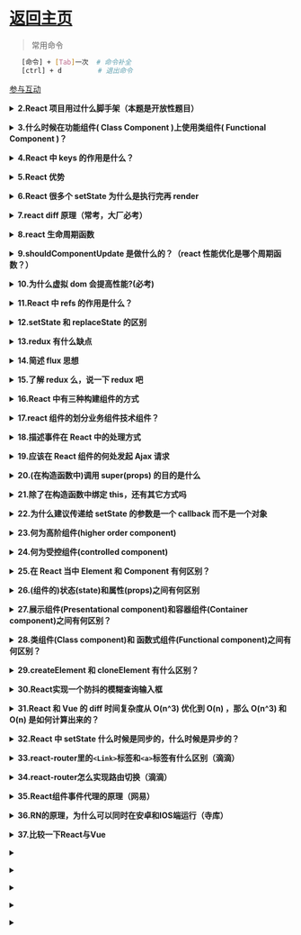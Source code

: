 # [返回主页](https://github.com/air05)

> 常用命令
```bash
   [命令] + [Tab]一次  # 命令补全
   [ctrl] + d         # 退出命令
```




[参与互动](https://github.com/yisainan/web-interview/issues/496)

</details>

<b><details><summary>2.React 项目用过什么脚手架（本题是开放性题目）</summary></b>

答案：creat-react-app Yeoman 等

[参与互动](https://github.com/yisainan/web-interview/issues/497)

</details>
    
<b><details><summary>3.什么时候在功能组件( Class Component )上使用类组件( Functional Component )？</summary></b>

答案：如果您的组件具有状态( state ) 或 生命周期方法，请使用 Class 组件。否则，使用功能组件

[参与互动](https://github.com/yisainan/web-interview/issues/498)

</details>

<b><details><summary>4.React 中 keys 的作用是什么？</summary></b>

答案：Keys 是 React 用于追踪哪些列表中元素被修改、被添加或者被移除的辅助标识。

```js
render () {
  return (
    <ul>
      {this.state.todoItems.map(({item, key}) => {
        return <li key={key}>{item}</li>
      })}
    </ul>
  )
}
```

在开发过程中，我们需要保证某个元素的 key 在其同级元素中具有唯一性。在 React Diff 算法中 React 会借助元素的 Key 值来判断该元素是新近创建的还是被移动而来的元素，从而减少不必要的元素重渲染。此外，React 还需要借助 Key 值来判断元素与本地状态的关联关系，因此我们绝不可忽视转换函数中 Key 的重要性。

[参与互动](https://github.com/yisainan/web-interview/issues/499)

</details>

<b><details><summary>5.React 优势</summary></b>

答案：

1、React 速度很快：它并不直接对 DOM 进行操作，引入了一个叫做虚拟 DOM 的概念，安插在 javascript 逻辑和实际的 DOM 之间，性能好。

2、跨浏览器兼容：虚拟 DOM 帮助我们解决了跨浏览器问题，它为我们提供了标准化的 API，甚至在 IE8 中都是没问题的。

3、一切都是 component：代码更加模块化，重用代码更容易，可维护性高。

4、单向数据流：Flux 是一个用于在 JavaScript 应用中创建单向数据层的架构，它随着 React 视图库的开发而被 Facebook 概念化。

5、同构、纯粹的 javascript：因为搜索引擎的爬虫程序依赖的是服务端响应而不是 JavaScript 的执行，预渲染你的应用有助于搜索引擎优化。

6、兼容性好：比如使用 RequireJS 来加载和打包，而 Browserify 和 Webpack 适用于构建大型应用。它们使得那些艰难的任务不再让人望而生畏。

[参与互动](https://github.com/yisainan/web-interview/issues/500)

</details>

<b><details><summary>6.React 很多个 setState 为什么是执行完再 render</summary></b>

答案：react为了提高整体的渲染性能，会将一次渲染周期中的state进行合并，在这个渲染周期中你对所有setState的所有调用都会被合并起来之后，再一次性的渲染，这样可以避免频繁的调用setState导致频繁的操作dom，提高渲染性能。具体的实现方面，可以简单的理解为react中存在一个状态变量isBatchingUpdates，当处于渲染周期开始时，这个变量会被设置成true，渲染周期结束时，会被设置成false，react会根据这个状态变量，当出在渲染周期中时，仅仅只是将当前的改变缓存起来，等到渲染周期结束时，再一次性的全部render。

[参与互动](https://github.com/yisainan/web-interview/issues/501)

</details>

<b><details><summary>7.react diff 原理（常考，大厂必考）</summary></b>

答案：把树形结构按照层级分解，只比较同级元素。

给列表结构的每个单元添加唯一的 key 属性，方便比较。

React 只会匹配相同 class 的 component（这里面的 class 指的是组件的名字）
合并操作，调用 component 的 setState 方法的时候, React 将其标记为 dirty.到每一个事件循环结束, React 检查所有标记 dirty 的 component 重新绘制.

选择性子树渲染。开发人员可以重写 shouldComponentUpdate 提高 diff 的性能。

[参与互动](https://github.com/yisainan/web-interview/issues/502)

</details>

<b><details><summary>8.react 生命周期函数</summary></b>

答案：

- 初始化阶段：
  - getDefaultProps:获取实例的默认属性
  - getInitialState:获取每个实例的初始化状态
  - componentWillMount：组件即将被装载、渲染到页面上
  - render:组件在这里生成虚拟的 DOM 节点
  - componentDidMount:组件真正在被装载之后
- 运行中阶段：
  - componentWillReceiveProps:组件将要接收到属性的时候调用
  - shouldComponentUpdate:组件接受到新属性或者新状态的时候（可以返回 false，接收数据后不更新，阻止 render 调用，后面的函数不会被继续执行了）
  - componentWillUpdate:组件即将更新不能修改属性和状态
  - render:组件重新描绘
  - componentDidUpdate:组件已经更新
- 销毁阶段：
  - componentWillUnmount:组件即将销毁

解析：有三大阶段，每阶段的细分 5-5-1

[参与互动](https://github.com/yisainan/web-interview/issues/503)

</details>

<b><details><summary>9.shouldComponentUpdate 是做什么的？（react 性能优化是哪个周期函数？）</summary></b>

答案：

shouldComponentUpdate 这个方法用来判断是否需要调用 render 方法重新描绘 dom。因为 dom 的描绘非常消耗性能，如果我们能在 shouldComponentUpdate 方法中能够写出更优化的 dom diff 算法，可以极大的提高性能。

[参与互动](https://github.com/yisainan/web-interview/issues/504)

</details>

<b><details><summary>10.为什么虚拟 dom 会提高性能?(必考)</summary></b>

答案：

虚拟 dom 相当于在 js 和真实 dom 中间加了一个缓存，利用 dom diff 算法避免了没有必要的 dom 操作，从而提高性能。

用 JavaScript 对象结构表示 DOM 树的结构；然后用这个树构建一个真正的 DOM 树，插到文档当中当状态变更的时候，重新构造一棵新的对象树。然后用新的树和旧的树进行比较，记录两棵树差异把 2 所记录的差异应用到步骤 1 所构建的真正的 DOM 树上，视图就更新了。

[参与互动](https://github.com/yisainan/web-interview/issues/505)

</details>

<b><details><summary>11.React 中 refs 的作用是什么？</summary></b>

答案：

Refs 是 React 提供给我们的安全访问 DOM 元素或者某个组件实例的句柄。我们可以为元素添加 ref 属性然后在回调函数中接受该元素在 DOM 树中的句柄，该值会作为回调函数的第一个参数返回：

```js
class CustomForm extends Component {
  handleSubmit = () => {
    console.log("Input Value: ", this.input.value);
  };
  render() {
    return (
      <form onSubmit={this.handleSubmit}>
        <input type="text" ref={input => (this.input = input)} />
        <button type="submit">Submit</button>
      </form>
    );
  }
}
```

上述代码中的 input 域包含了一个 ref 属性，该属性声明的回调函数会接收 input 对应的 DOM 元素，我们将其绑定到 this 指针以便在其他的类函数中使用。另外值得一提的是，refs 并不是类组件的专属，函数式组件同样能够利用闭包暂存其值：

```js
function CustomForm({ handleSubmit }) {
  let inputElement;
  return (
    <form onSubmit={() => handleSubmit(inputElement.value)}>
      <input type="text" ref={input => (inputElement = input)} />
      <button type="submit">Submit</button>
    </form>
  );
}
```

[参与互动](https://github.com/yisainan/web-interview/issues/506)

</details>

<b><details><summary>12.setState 和 replaceState 的区别</summary></b>

答案：

setState 是修改其中的部分状态，相当于 Object.assign，只是覆盖，不会减少原来的状态

replaceState 是完全替换原来的状态，相当于赋值，将原来的 state 替换为另一个对象，如果新状态属性减少，那么 state 中就没有这个状态了

[参与互动](https://github.com/yisainan/web-interview/issues/507)

</details>

<b><details><summary>13.redux 有什么缺点</summary></b>

答案：

- 一个组件所需要的数据，必须由父组件传过来，而不能像 flux 中直接从 store 取。
- 当一个组件相关数据更新时，即使父组件不需要用到这个组件，父组件还是会重新 render，可能会有效率影响，或者需要写复杂的 shouldComponentUpdate 进行判断。

[参与互动](https://github.com/yisainan/web-interview/issues/508)

</details>

<b><details><summary>14.简述 flux 思想</summary></b>

答案：Flux 的最大特点，就是数据的"单向流动"。

1. 用户访问 View
2. View 发出用户的 Action
3. Dispatcher 收到 Action，要求 Store 进行相应的更新
4. Store 更新后，发出一个"change"事件
5. View 收到"change"事件后，更新页面

[参与互动](https://github.com/yisainan/web-interview/issues/509)

</details>

<b><details><summary>15.了解 redux 么，说一下 redux 吧</summary></b>

答案：

- redux 是一个应用数据流框架，主要是解决了组件间状态共享的问题，原理是集中式管理，主要有三个核心方法，action，store，reducer，工作流程是 view 调用 store 的 dispatch 接收 action 传入 store，reducer 进行 state 操作，view 通过 store 提供的 getState 获取最新的数据，flux 也是用来进行数据操作的，有四个组成部分 action，dispatch，view，store，工作流程是 view 发出一个 action，派发器接收 action，让 store 进行数据更新，更新完成以后 store 发出 change，view 接受 change 更新视图。Redux 和 Flux 很像。主要区别在于 Flux 有多个可以改变应用状态的 store，在 Flux 中 dispatcher 被用来传递数据到注册的回调事件，但是在 redux 中只能定义一个可更新状态的 store，redux 把 store 和 Dispatcher 合并,结构更加简单清晰
- 新增 state,对状态的管理更加明确，通过 redux，流程更加规范了，减少手动编码量，提高了编码效率，同时缺点时当数据更新时有时候组件不需要，但是也要重新绘制，有些影响效率。一般情况下，我们在构建多交互，多数据流的复杂项目应用时才会使用它们

[参与互动](https://github.com/yisainan/web-interview/issues/510)

</details>

<b><details><summary>16.React 中有三种构建组件的方式</summary></b>

答案：React.createClass()、ES6 class 和无状态函数。

[参与互动](https://github.com/yisainan/web-interview/issues/511)

</details>

<b><details><summary>17.react 组件的划分业务组件技术组件？</summary></b>

答案：

- 根据组件的职责通常把组件分为 UI 组件和容器组件。
- UI 组件负责 UI 的呈现，容器组件负责管理数据和逻辑。
- 两者通过 React-Redux 提供 connect 方法联系起来。

[参与互动](https://github.com/yisainan/web-interview/issues/512)

</details>

<b><details><summary>18.描述事件在 React 中的处理方式</summary></b>

答案：

为了解决跨浏览器兼容性问题，您的 React 中的事件处理程序将传递 SyntheticEvent 的实例，它是 React 的浏览器本机事件的跨浏览器包装器。

这些 SyntheticEvent 与您习惯的原生事件具有相同的接口，除了它们在所有浏览器中都兼容。有趣的是，React 实际上并没有将事件附加到子节点本身。React 将使用单个事件监听器监听顶层的所有事件。这对于性能是有好处的，这也意味着在更新 DOM 时，React 不需要担心跟踪事件监听器。

[参与互动](https://github.com/yisainan/web-interview/issues/513)

</details>

<b><details><summary>19.应该在 React 组件的何处发起 Ajax 请求</summary></b>

答案：

在 React 组件中，应该在 componentDidMount 中发起网络请求。这个方法会在组件第一次“挂载”(被添加到 DOM)时执行，在组件的生命周期中仅会执行一次。更重要的是，你不能保证在组件挂载之前 Ajax 请求已经完成，如果是这样，也就意味着你将尝试在一个未挂载的组件上调用 setState，这将不起作用。在 componentDidMount 中发起网络请求将保证这有一个组件可以更新了。

[参与互动](https://github.com/yisainan/web-interview/issues/514)

</details>

<b><details><summary>20.(在构造函数中)调用 super(props) 的目的是什么</summary></b>

答案：

在 super() 被调用之前，子类是不能使用 this 的，在 ES2015 中，子类必须在 constructor 中调用 super()。传递 props 给 super() 的原因则是便于(在子类中)能在 constructor 访问 this.props。

[参与互动](https://github.com/yisainan/web-interview/issues/515)

</details>

<b><details><summary>21.除了在构造函数中绑定 this，还有其它方式吗</summary></b>

答案：

你可以使用属性初始值设定项(property initializers)来正确绑定回调，create-react-app 也是默认支持的。在回调中你可以使用箭头函数，但问题是每次组件渲染时都会创建一个新的回调。

[参与互动](https://github.com/yisainan/web-interview/issues/516)

</details>

<b><details><summary>22.为什么建议传递给 setState 的参数是一个 callback 而不是一个对象</summary></b>

答案：

因为 this.props 和 this.state 的更新可能是异步的，不能依赖它们的值去计算下一个 state。

[参与互动](https://github.com/yisainan/web-interview/issues/517)

</details>

<b><details><summary>23.何为高阶组件(higher order component)</summary></b>

答案：

高阶组件是一个以组件为参数并返回一个新组件的函数。HOC 运行你重用代码、逻辑和引导抽象。最常见的可能是 Redux 的 connect 函数。除了简单分享工具库和简单的组合，HOC 最好的方式是共享 React 组件之间的行为。如果你发现你在不同的地方写了大量代码来做同一件事时，就应该考虑将代码重构为可重用的 HOC。

[参与互动](https://github.com/yisainan/web-interview/issues/518)

</details>

<b><details><summary>24.何为受控组件(controlled component)</summary></b>

答案：

在 HTML 中，类似 `<input>`, `<textarea>` 和 `<select>` 这样的表单元素会维护自身的状态，并基于用户的输入来更新。当用户提交表单时，前面提到的元素的值将随表单一起被发送。但在 React 中会有些不同，包含表单元素的组件将会在 state 中追踪输入的值，并且每次调用回调函数时，如 onChange 会更新 state，重新渲染组件。一个输入表单元素，它的值通过 React 的这种方式来控制，这样的元素就被称为"受控元素"。

[参与互动](https://github.com/yisainan/web-interview/issues/519)

</details>

<b><details><summary>25.在 React 当中 Element 和 Component 有何区别？</summary></b>

答案：

React Element 是描述屏幕上所见内容的数据结构，是对于 UI 的对象表述。典型的 React Element 就是利用 JSX 构建的声明式代码片然后被转化为 createElement 的调用组合。

React Component 是一个函数或一个类，可以接收参数输入，并且返回某个 React Element

[参与互动](https://github.com/yisainan/web-interview/issues/520)

</details>

<b><details><summary>26.(组件的)状态(state)和属性(props)之间有何区别</summary></b>

答案：

- State 是一种数据结构，用于组件挂载时所需数据的默认值。State 可能会随着时间的推移而发生突变，但多数时候是作为用户事件行为的结果。
- Props(properties 的简写)则是组件的配置。props 由父组件传递给子组件，并且就子组件而言，props 是不可变的(immutable)。组件不能改变自身的 props，但是可以把其子组件的 props 放在一起(统一管理)。Props 也不仅仅是数据--回调函数也可以通过 props 传递。

[参与互动](https://github.com/yisainan/web-interview/issues/521)

</details>

<b><details><summary>27.展示组件(Presentational component)和容器组件(Container component)之间有何区别？</summary></b>

答案：

- 展示组件关心组件看起来是什么。展示专门通过 props 接受数据和回调，并且几乎不会有自身的状态，但当展示组件拥有自身的状态时，通常也只关心 UI 状态而不是数据的状态。
- 容器组件则更关心组件是如何运作的。容器组件会为展示组件或者其它容器组件提供数据和行为(behavior)，它们会调用 Flux actions，并将其作为回调提供给展示组件。容器组件经常是有状态的，因为它们是(其它组件的)数据源。

[参与互动](https://github.com/yisainan/web-interview/issues/522)

</details>

<b><details><summary>28.类组件(Class component)和 函数式组件(Functional component)之间有何区别？</summary></b>

答案：

1. 函数式组件比类组件操作简单，只是简单的调取和返回 JSX；而类组件可以使用生命周期函数来操作业务

2. 函数式组件可以理解为静态组件（组件中的内容调取的时候已经固定了，很难再修改），而类组件，可以基于组件内部的状态来动态更新渲染的内容

- 类组件不仅允许你使用更多额外的功能，如组件自身的状态和生命周期钩子，也能使组件直接访问 store 并维持状态
- 当组件仅是接收 props，并将组件自身渲染到页面时，该组件就是一个 '无状态组件(stateless component)'，可以使用一个纯函数来创建这样的组件。这种组件也被称为哑组件(dumb components)或展示组件

[参与互动](https://github.com/yisainan/web-interview/issues/523)

</details>

<b><details><summary>29.createElement 和 cloneElement 有什么区别？</summary></b>

答案：传入的第一个参数不同

React.createElement():JSX 语法就是用 React.createElement()来构建 React 元素的。它接受三个参数，第一个参数可以是一个标签名。如 div、span，或者 React 组件。第二个参数为传入的属性。第三个以及之后的参数，皆作为组件的子组件。

```js
React.createElement(type, [props], [...children]);
```

React.cloneElement()与 React.createElement()相似，不同的是它传入的第一个参数是一个 React 元素，而不是标签名或组件。新添加的属性会并入原有的属性，传入到返回的新元素中，而旧的子元素将被替换。将保留原始元素的键和引用。

```js
React.cloneElement(element, [props], [...children]);
```

[参与互动](https://github.com/yisainan/web-interview/issues/524)

</details>

<b><details><summary>30.React实现一个防抖的模糊查询输入框</summary></b>

答案：[參考](https://blog.csdn.net/cc18868876837/article/details/96303296)

</details>

<b><details><summary>31.React 和 Vue 的 diff 时间复杂度从 O(n^3) 优化到 O(n) ，那么 O(n^3) 和 O(n) 是如何计算出来的？</summary></b>

答案：

</details>

<b><details><summary>32.React 中 setState 什么时候是同步的，什么时候是异步的？</summary></b>

答案：

</details>

<b><details><summary>33.react-router里的`<Link>`标签和`<a>`标签有什么区别（滴滴）</summary></b>

答案：

</details>

<b><details><summary>34.react-router怎么实现路由切换（滴滴）</summary></b>

答案：

</details>

<b><details><summary>35.React组件事件代理的原理（网易）</summary></b>

答案：

</details>

<b><details><summary>36.RN的原理，为什么可以同时在安卓和IOS端运行（寺库）</summary></b>

答案：

</details>

<b><details><summary>37.比较一下React与Vue</summary></b>

答案：
```
相同点
1)	都有组件化开发和Virtual DOM
2)	都支持props进行父子组件间数据通信
3)	都支持数据驱动视图, 不直接操作真实DOM, 更新状态数据界面就自动更新
4)	都支持服务器端渲染
5)	都有支持native的方案,React的React Native,Vue的Weex

不同点
1)	数据绑定: vue实现了数据的双向绑定,react数据流动是单向的
2)	组件写法不一样, React推荐的做法是 JSX , 也就是把HTML和CSS全都写进JavaScript了,即'all in js'; Vue推荐的做法是webpack+vue-loader的单文件组件格式,即html,css,js写在同一个文件
3)	state对象在react应用中不可变的,需要使用setState方法更新状态;在vue中,state对象不是必须的,数据由data属性在vue对象中管理
4)	virtual DOM不一样,vue会跟踪每一个组件的依赖关系,不需要重新渲染整个组件树.而对于React而言,每当应用的状态被改变时,全部组件都会重新渲染,所以react中会需要shouldComponentUpdate这个生命周期函数方法来进行控制
5)	React严格上只针对MVC的view层,Vue则是MVVM模式
```

</details>

<b><details><summary></summary></b>

答案：

</details>

<b><details><summary></summary></b>

答案：

</details>

<b><details><summary></summary></b>

答案：

</details>

<b><details><summary></summary></b>

答案：

</details>

<b><details><summary></summary></b>

答案：

</details>